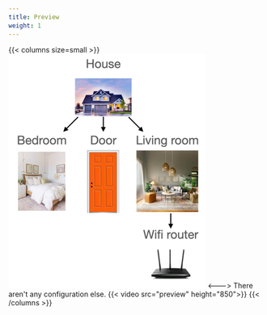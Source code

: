 ```yaml
---
title: Preview
weight: 1
---
```


{{< columns size=small >}}
![](../simpleHouse.png)
<--->
There aren't any configuration else. 
{{< video src="preview" height="850">}}
{{< /columns >}}